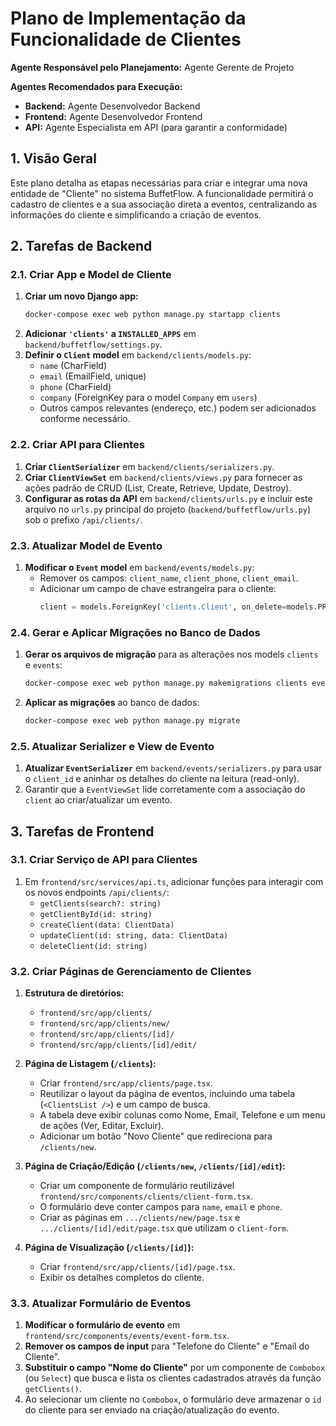 # Plano de Implementação da Funcionalidade de Clientes

**Agente Responsável pelo Planejamento:** Agente Gerente de Projeto

**Agentes Recomendados para Execução:**
*   **Backend:** Agente Desenvolvedor Backend
*   **Frontend:** Agente Desenvolvedor Frontend
*   **API:** Agente Especialista em API (para garantir a conformidade)

## 1. Visão Geral

Este plano detalha as etapas necessárias para criar e integrar uma nova entidade de "Cliente" no sistema BuffetFlow. A funcionalidade permitirá o cadastro de clientes e a sua associação direta a eventos, centralizando as informações do cliente e simplificando a criação de eventos.

## 2. Tarefas de Backend

### 2.1. Criar App e Model de Cliente
1.  **Criar um novo Django app:**
    ```bash
    docker-compose exec web python manage.py startapp clients
    ```
2.  **Adicionar `'clients'` a `INSTALLED_APPS`** em `backend/buffetflow/settings.py`.
3.  **Definir o `Client` model** em `backend/clients/models.py`:
    *   `name` (CharField)
    *   `email` (EmailField, unique)
    *   `phone` (CharField)
    *   `company` (ForeignKey para o model `Company` em `users`)
    *   Outros campos relevantes (endereço, etc.) podem ser adicionados conforme necessário.

### 2.2. Criar API para Clientes
1.  **Criar `ClientSerializer`** em `backend/clients/serializers.py`.
2.  **Criar `ClientViewSet`** em `backend/clients/views.py` para fornecer as ações padrão de CRUD (List, Create, Retrieve, Update, Destroy).
3.  **Configurar as rotas da API** em `backend/clients/urls.py` e incluir este arquivo no `urls.py` principal do projeto (`backend/buffetflow/urls.py`) sob o prefixo `/api/clients/`.

### 2.3. Atualizar Model de Evento
1.  **Modificar o `Event` model** em `backend/events/models.py`:
    *   Remover os campos: `client_name`, `client_phone`, `client_email`.
    *   Adicionar um campo de chave estrangeira para o cliente:
        ```python
        client = models.ForeignKey('clients.Client', on_delete=models.PROTECT, related_name='events')
        ```

### 2.4. Gerar e Aplicar Migrações no Banco de Dados
1.  **Gerar os arquivos de migração** para as alterações nos models `clients` e `events`:
    ```bash
    docker-compose exec web python manage.py makemigrations clients events
    ```
2.  **Aplicar as migrações** ao banco de dados:
    ```bash
    docker-compose exec web python manage.py migrate
    ```

### 2.5. Atualizar Serializer e View de Evento
1.  **Atualizar `EventSerializer`** em `backend/events/serializers.py` para usar o `client_id` e aninhar os detalhes do cliente na leitura (read-only).
2.  Garantir que a `EventViewSet` lide corretamente com a associação do `client` ao criar/atualizar um evento.

## 3. Tarefas de Frontend

### 3.1. Criar Serviço de API para Clientes
1.  Em `frontend/src/services/api.ts`, adicionar funções para interagir com os novos endpoints `/api/clients/`:
    *   `getClients(search?: string)`
    *   `getClientById(id: string)`
    *   `createClient(data: ClientData)`
    *   `updateClient(id: string, data: ClientData)`
    *   `deleteClient(id: string)`

### 3.2. Criar Páginas de Gerenciamento de Clientes
1.  **Estrutura de diretórios:**
    *   `frontend/src/app/clients/`
    *   `frontend/src/app/clients/new/`
    *   `frontend/src/app/clients/[id]/`
    *   `frontend/src/app/clients/[id]/edit/`

2.  **Página de Listagem (`/clients`):**
    *   Criar `frontend/src/app/clients/page.tsx`.
    *   Reutilizar o layout da página de eventos, incluindo uma tabela (`<ClientsList />`) e um campo de busca.
    *   A tabela deve exibir colunas como Nome, Email, Telefone e um menu de ações (Ver, Editar, Excluir).
    *   Adicionar um botão "Novo Cliente" que redireciona para `/clients/new`.

3.  **Página de Criação/Edição (`/clients/new`, `/clients/[id]/edit`):**
    *   Criar um componente de formulário reutilizável `frontend/src/components/clients/client-form.tsx`.
    *   O formulário deve conter campos para `name`, `email` e `phone`.
    *   Criar as páginas em `.../clients/new/page.tsx` e `.../clients/[id]/edit/page.tsx` que utilizam o `client-form`.

4.  **Página de Visualização (`/clients/[id]`):**
    *   Criar `frontend/src/app/clients/[id]/page.tsx`.
    *   Exibir os detalhes completos do cliente.

### 3.3. Atualizar Formulário de Eventos
1.  **Modificar o formulário de evento** em `frontend/src/components/events/event-form.tsx`.
2.  **Remover os campos de input** para "Telefone do Cliente" e "Email do Cliente".
3.  **Substituir o campo "Nome do Cliente"** por um componente de `Combobox` (ou `Select`) que busca e lista os clientes cadastrados através da função `getClients()`.
4.  Ao selecionar um cliente no `Combobox`, o formulário deve armazenar o `id` do cliente para ser enviado na criação/atualização do evento.
